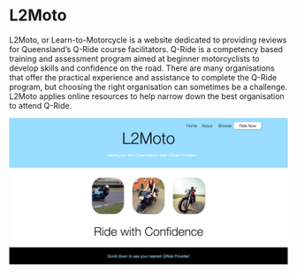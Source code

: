 # L2Moto

L2Moto, or Learn-to-Motorcycle is a website dedicated to providing reviews for Queensland’s Q-Ride course facilitators. Q-Ride is a competency based training and assessment program aimed at beginner motorcyclists to develop skills and confidence on the road. There are many organisations that offer the practical experience and assistance to complete the Q-Ride program, but choosing the right organisation can sometimes be a challenge. L2Moto applies online resources to help narrow down the best organisation to attend Q-Ride. 

![Alt text](/sample.png?raw=true "Sample pic")
